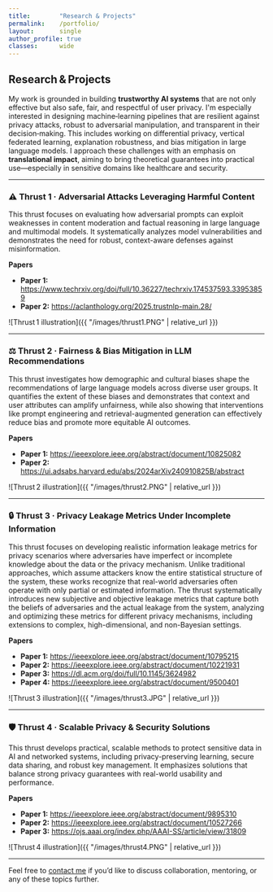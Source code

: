 ```yaml
---
title:        "Research & Projects"
permalink:    /portfolio/
layout:       single
author_profile: true
classes:      wide
---
```


## Research & Projects

My work is grounded in building **trustworthy AI systems** that are not only effective but also safe, fair, and respectful of user privacy. I'm especially interested in designing machine‑learning pipelines that are resilient against privacy attacks, robust to adversarial manipulation, and transparent in their decision‑making. This includes working on differential privacy, vertical federated learning, explanation robustness, and bias mitigation in large language models. I approach these challenges with an emphasis on **translational impact**, aiming to bring theoretical guarantees into practical use—especially in sensitive domains like healthcare and security.

---

### ⚠️ Thrust 1 · Adversarial Attacks Leveraging Harmful Content
This thrust focuses on evaluating how adversarial prompts can exploit weaknesses in content moderation and factual reasoning in large language and multimodal models. It systematically analyzes model vulnerabilities and demonstrates the need for robust, context-aware defenses against misinformation.

**Papers**  
* **Paper 1:** <https://www.techrxiv.org/doi/full/10.36227/techrxiv.174537593.33953859>  
* **Paper 2:** <https://aclanthology.org/2025.trustnlp-main.28/>  

![Thrust 1 illustration]({{ "/images/thrust1.PNG" | relative_url }})

---

### ⚖️ Thrust 2 · Fairness & Bias Mitigation in LLM Recommendations  
This thrust investigates how demographic and cultural biases shape the recommendations of large language models across diverse user groups. It quantifies the extent of these biases and demonstrates that context and user attributes can amplify unfairness, while also showing that interventions like prompt engineering and retrieval-augmented generation can effectively reduce bias and promote more equitable AI outcomes.

**Papers**  
* **Paper 1:** <https://ieeexplore.ieee.org/abstract/document/10825082>  
* **Paper 2:** <https://ui.adsabs.harvard.edu/abs/2024arXiv240910825B/abstract> 

![Thrust 2 illustration]({{ "/images/thrust2.PNG" | relative_url }})

---

### 🔒 Thrust 3 · Privacy Leakage Metrics Under Incomplete Information 
This thrust focuses on developing realistic information leakage metrics for privacy scenarios where adversaries have imperfect or incomplete knowledge about the data or the privacy mechanism. Unlike traditional approaches, which assume attackers know the entire statistical structure of the system, these works recognize that real-world adversaries often operate with only partial or estimated information. The thrust systematically introduces new subjective and objective leakage metrics that capture both the beliefs of adversaries and the actual leakage from the system, analyzing and optimizing these metrics for different privacy mechanisms, including extensions to complex, high-dimensional, and non-Bayesian settings.

**Papers**  
* **Paper 1:** <https://ieeexplore.ieee.org/abstract/document/10795215>  
* **Paper 2:** <https://ieeexplore.ieee.org/abstract/document/10221931>  
* **Paper 3:** <https://dl.acm.org/doi/full/10.1145/3624982>  
* **Paper 4:** <https://ieeexplore.ieee.org/abstract/document/9500401>  

![Thrust 3 illustration]({{ "/images/thrust3.JPG" | relative_url }})

---

### 🛡️ Thrust 4 · Scalable Privacy & Security Solutions 
This thrust develops practical, scalable methods to protect sensitive data in AI and networked systems, including privacy-preserving learning, secure data sharing, and robust key management. It emphasizes solutions that balance strong privacy guarantees with real-world usability and performance.

**Papers**  
* **Paper 1:** <https://ieeexplore.ieee.org/abstract/document/9895310>  
* **Paper 2:** <https://ieeexplore.ieee.org/abstract/document/10527266>  
* **Paper 3:** <https://ojs.aaai.org/index.php/AAAI-SS/article/view/31809>  

![Thrust 4 illustration]({{ "/images/thrust4.PNG" | relative_url }})

---

Feel free to <a href="mailto:ssakib1@utc.edu">contact me</a> if you’d like to discuss collaboration, mentoring, or any of these topics further.
